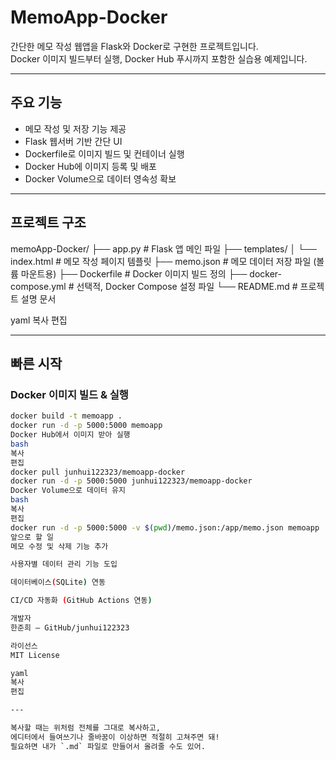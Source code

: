 # MemoApp-Docker

간단한 메모 작성 웹앱을 Flask와 Docker로 구현한 프로젝트입니다.  
Docker 이미지 빌드부터 실행, Docker Hub 푸시까지 포함한 실습용 예제입니다.

---

## 주요 기능

- 메모 작성 및 저장 기능 제공  
- Flask 웹서버 기반 간단 UI  
- Dockerfile로 이미지 빌드 및 컨테이너 실행  
- Docker Hub에 이미지 등록 및 배포  
- Docker Volume으로 데이터 영속성 확보  

---

## 프로젝트 구조

memoApp-Docker/
├── app.py # Flask 앱 메인 파일
├── templates/
│ └── index.html # 메모 작성 페이지 템플릿
├── memo.json # 메모 데이터 저장 파일 (볼륨 마운트용)
├── Dockerfile # Docker 이미지 빌드 정의
├── docker-compose.yml # 선택적, Docker Compose 설정 파일
└── README.md # 프로젝트 설명 문서

yaml
복사
편집

---

## 빠른 시작

### Docker 이미지 빌드 & 실행

```bash
docker build -t memoapp .
docker run -d -p 5000:5000 memoapp
Docker Hub에서 이미지 받아 실행
bash
복사
편집
docker pull junhui122323/memoapp-docker
docker run -d -p 5000:5000 junhui122323/memoapp-docker
Docker Volume으로 데이터 유지
bash
복사
편집
docker run -d -p 5000:5000 -v $(pwd)/memo.json:/app/memo.json memoapp
앞으로 할 일
메모 수정 및 삭제 기능 추가

사용자별 데이터 관리 기능 도입

데이터베이스(SQLite) 연동

CI/CD 자동화 (GitHub Actions 연동)

개발자
한준희 — GitHub/junhui122323

라이선스
MIT License

yaml
복사
편집

---

복사할 때는 위처럼 전체를 그대로 복사하고,  
에디터에서 들여쓰기나 줄바꿈이 이상하면 적절히 고쳐주면 돼!  
필요하면 내가 `.md` 파일로 만들어서 올려줄 수도 있어.
